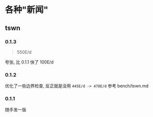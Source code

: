 # 各种"新闻"

## tswn

### 0.1.3

> 550E/d

夸张, 比 0.1.1 快了 100E/d

### 0.1.2

优化了一些边界检查, 反正就是没用
`445E/d -> 478E/d`
参考 bench/tswn.md

### 0.1.1

随手发一版
